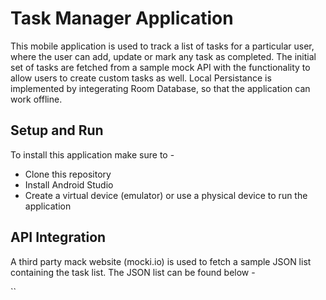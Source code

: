 # Task Manager Application
This mobile application is used to track a list of tasks for a particular user, where the user can add, update or mark any task as completed. The initial set of tasks are fetched from a sample mock API with the functionality to allow users to create custom tasks as well. Local Persistance is implemented by integerating Room Database, so that the application can work offline.

## Setup and Run

To install this application make sure to - 
- Clone this repository
- Install Android Studio
- Create a virtual device (emulator) or use a physical device to run the application

## API Integration

A third party mack website (mocki.io) is used to fetch a sample JSON list containing the task list. The JSON list can be found below - 

``
